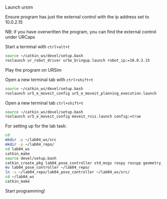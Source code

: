 

Launch ursim

Ensure program has just the external control with the ip address set to 10.0.2.15

NB: if you have overwritten the program, you can find the external control under URCaps


Start a terminal with `ctrl+alt+t`
```bash
source ~/catkin_ws/devel/setup.bash
roslaunch ur_robot_driver ur5e_bringup.launch robot_ip:=10.0.2.15
```

Play the program on URSim

Open a new terminal tab with `ctrl+shift+t`
```bash
source ~/catkin_ws/devel/setup.bash
roslaunch ur5_e_moveit_config ur5_e_moveit_planning_execution.launch
```

Open a new terminal tab `ctrl+shift+t`
```bash
source ~/catkin_ws/devel/setup.bash
roslaunch ur5_e_moveit_config moveit_rviz.launch config:=true
```

For setting up for the lab task:
```bash
cd
mkdir -p ~/lab04_ws/src
mkdir -p ~/lab04_repo/
cd lab04_ws
catkin_make
source devel/setup.bash
catkin_create_pkg lab04_pose_controller std_msgs rospy roscpp geometry_msgs
mv lab04_pose_controller ~/lab04_repo/
ln -s ~/lab04_repo/lab04_pose_controller ~/lab04_ws/src/
cd ~/lab04_ws
catkin_make
```
Start programming!
